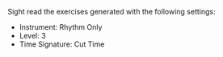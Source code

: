 Sight read the exercises generated with the following settings:

- Instrument: Rhythm Only
- Level: 3
- Time Signature: Cut Time